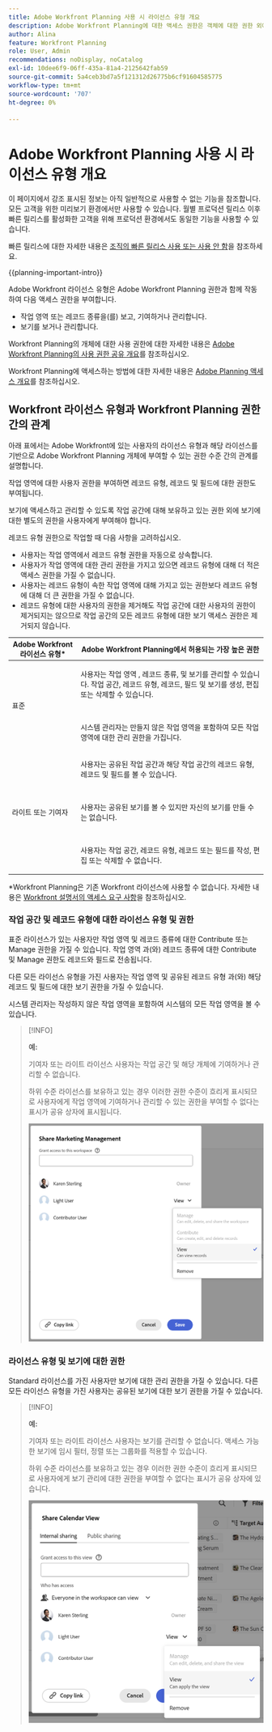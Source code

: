 ```yaml
---
title: Adobe Workfront Planning 사용 시 라이선스 유형 개요
description: Adobe Workfront Planning에 대한 액세스 권한은 객체에 대한 권한 외에 라이선스 유형에 따라 다릅니다. 조직의 모든 사용자가 Adobe Workfront Planning을 사용할 수 있는 동일한 액세스 및 권한을 가지고 있는 것은 아닙니다. 이 문서에서는 사용자가 Adobe Workfront Planning에 보유할 수 있는 액세스 수준에 대해 설명합니다.
author: Alina
feature: Workfront Planning
role: User, Admin
recommendations: noDisplay, noCatalog
exl-id: 10dee6f9-06ff-435a-81a4-2125642fab59
source-git-commit: 5a4ceb3bd7a5f121312d26775b6cf91604585775
workflow-type: tm+mt
source-wordcount: '707'
ht-degree: 0%

---
```



# Adobe Workfront Planning 사용 시 라이선스 유형 개요

<span class="preview">이 페이지에서 강조 표시된 정보는 아직 일반적으로 사용할 수 없는 기능을 참조합니다. 모든 고객을 위한 미리보기 환경에서만 사용할 수 있습니다. 월별 프로덕션 릴리스 이후 빠른 릴리스를 활성화한 고객을 위해 프로덕션 환경에서도 동일한 기능을 사용할 수 있습니다. </span>

<span class="preview">빠른 릴리스에 대한 자세한 내용은 [조직의 빠른 릴리스 사용 또는 사용 안 함](/help/quicksilver/administration-and-setup/set-up-workfront/configure-system-defaults/enable-fast-release-process.md)을 참조하세요. </span>

{{planning-important-intro}}

Adobe Workfront 라이선스 유형은 Adobe Workfront Planning 권한과 함께 작동하여 다음 액세스 권한을 부여합니다.

* 작업 영역 <span class="preview">또는 레코드 종류</span>을(를) 보고, 기여하거나 관리합니다.
* 보기를 보거나 관리합니다.

Workfront Planning의 개체에 대한 사용 권한에 대한 자세한 내용은 [Adobe Workfront Planning의 사용 권한 공유 개요](/help/quicksilver/planning/access/sharing-permissions-overview.md)를 참조하십시오.

Workfront Planning에 액세스하는 방법에 대한 자세한 내용은 [Adobe Planning 액세스 개요](/help/quicksilver/planning/access/access-overview.md)를 참조하십시오.

## Workfront 라이선스 유형과 Workfront Planning 권한 간의 관계

아래 표에서는 Adobe Workfront에 있는 사용자의 라이선스 유형과 해당 라이선스를 기반으로 Adobe Workfront Planning 개체에 부여할 수 있는 권한 수준 간의 관계를 설명합니다.

작업 영역에 대한 사용자 권한을 부여하면 레코드 유형, 레코드 및 필드에 대한 권한도 부여됩니다.

보기에 액세스하고 관리할 수 있도록 작업 공간에 대해 보유하고 있는 권한 외에 보기에 대한 별도의 권한을 사용자에게 부여해야 합니다.

<div class="preview">

레코드 유형 권한으로 작업할 때 다음 사항을 고려하십시오.

* 사용자는 작업 영역에서 레코드 유형 권한을 자동으로 상속합니다.
* 사용자가 작업 영역에 대한 관리 권한을 가지고 있으면 레코드 유형에 대해 더 적은 액세스 권한을 가질 수 없습니다.
* 사용자는 레코드 유형이 속한 작업 영역에 대해 가지고 있는 권한보다 레코드 유형에 대해 더 큰 권한을 가질 수 없습니다.
* 레코드 유형에 대한 사용자의 권한을 제거해도 작업 공간에 대한 사용자의 권한이 제거되지는 않으므로 작업 공간의 모든 레코드 유형에 대한 보기 액세스 권한은 제거되지 않습니다.

</div>


| Adobe Workfront 라이선스 유형* | Adobe Workfront Planning에서 허용되는 가장 높은 권한 |
|------------------------------------------------|-------------------------------------------------------------------------------------------------------------------------------------------------------------------------------|
| 표준 | <p>사용자는 작업 영역 <span class="preview">, 레코드 종류, </span> 및 보기를 관리할 수 있습니다. 작업 공간, 레코드 유형, 레코드, 필드 및 보기를 생성, 편집 또는 삭제할 수 있습니다.</p> <br> <p>시스템 관리자는 만들지 않은 작업 영역을 포함하여 모든 작업 영역에 대한 관리 권한을 가집니다.</p> |
| 라이트 또는 기여자 | <p>사용자는 공유된 작업 공간과 해당 작업 공간의 레코드 유형, 레코드 및 필드를 볼 수 있습니다.</p> <br> <p>사용자는 공유된 보기를 볼 수 있지만 자신의 보기를 만들 수는 없습니다. </p><br> <p>사용자는 작업 공간, 레코드 유형, 레코드 또는 필드를 작성, 편집 또는 삭제할 수 없습니다.</p> |

*Workfront Planning은 기존 Workfront 라이선스에 사용할 수 없습니다.
자세한 내용은 [Workfront 설명서의 액세스 요구 사항](/help/quicksilver/administration-and-setup/add-users/access-levels-and-object-permissions/access-level-requirements-in-documentation.md)을 참조하십시오.


### 작업 공간 및 레코드 유형에 대한 라이선스 유형 및 권한

표준 라이선스가 있는 사용자만 작업 영역 <span class="preview"> 및 레코드 종류</span>에 대한 Contribute 또는 Manage 권한을 가질 수 있습니다. 작업 영역 <span class="preview">과(와) 레코드 종류</span>에 대한 Contribute 및 Manage 권한도 레코드와 필드로 전송됩니다.

다른 모든 라이선스 유형을 가진 사용자는 작업 영역 <span class="preview"> 및 공유된 레코드 유형 </span>과(와) 해당 레코드 및 필드에 대한 보기 권한을 가질 수 있습니다.

시스템 관리자는 작성하지 않은 작업 영역을 포함하여 시스템의 모든 작업 영역을 볼 수 있습니다.

>[!INFO]
>
>**예:**
>
>기여자 또는 라이트 라이선스 사용자는 작업 공간 및 해당 개체에 기여하거나 관리할 수 없습니다.
>
>하위 수준 라이선스를 보유하고 있는 경우 이러한 권한 수준이 흐리게 표시되므로 사용자에게 작업 영역에 기여하거나 관리할 수 있는 권한을 부여할 수 없다는 표시가 공유 상자에 표시됩니다.
>
>![작업 영역의 기여자 사용자에 대한 권한이 회색으로 표시됨](assets/permissions-grayed-out-for-contributor-user-on-workspace.png)


### 라이선스 유형 및 보기에 대한 권한

Standard 라이선스를 가진 사용자만 보기에 대한 관리 권한을 가질 수 있습니다. 다른 모든 라이선스 유형을 가진 사용자는 공유된 보기에 대한 보기 권한을 가질 수 있습니다.

>[!INFO]
>
>**예:**
>
>기여자 또는 라이트 라이선스 사용자는 보기를 관리할 수 없습니다. 액세스 가능한 보기에 임시 필터, 정렬 또는 그룹화를 적용할 수 있습니다.
>
>하위 수준 라이선스를 보유하고 있는 경우 이러한 권한 수준이 흐리게 표시되므로 사용자에게 보기 관리에 대한 권한을 부여할 수 없다는 표시가 공유 상자에 있습니다.
>
>![보기 공유에서 라이트 사용자에 대한 사용 권한이 회색으로 표시됨](assets/permissions-grayed-out-for-light-user.png)
